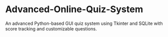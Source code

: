 # Advanced-Online-Quiz-System
An advanced Python-based GUI quiz system using Tkinter and SQLite with score tracking and customizable questions.
